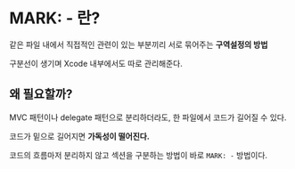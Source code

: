 # MARK: - 란?
같은 파일 내에서 직접적인 관련이 있는 부분끼리 서로 묶어주는 <b>구역설정의 방법</b>

구분선이 생기며 Xcode 내부에서도 따로 관리해준다.

## 왜 필요할까?
MVC 패턴이나 delegate 패턴으로 분리하더라도, 한 파일에서 코드가 길어질 수 있다.

코드가 밑으로 길어지면 <b>가독성이 떨어진다.</b>

코드의 흐름마저 분리하지 않고 섹션을 구분하는 방법이 바로 ```MARK: -``` 방법이다.